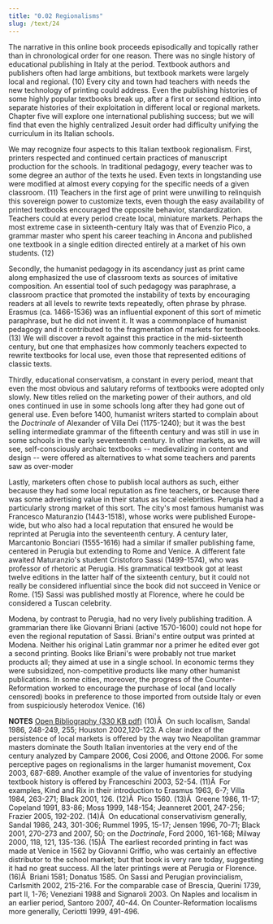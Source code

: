 ```yaml
---
title: "0.02 Regionalisms"
slug: /text/24
---
```

The narrative in this online book proceeds episodically and topically rather than in chronological order for one reason. There was no single history of educational publishing in Italy at the period. Textbook authors and publishers often had large ambitions, but textbook markets were largely local and regional. (10) Every city and town had teachers with needs the new technology of printing could address. Even the publishing histories of some highly popular textbooks break up, after a first or second edition, into separate histories of their exploitation in different local or regional markets. Chapter five will explore one international publishing success; but we will find that even the highly centralized Jesuit order had difficulty unifying the curriculum in its Italian schools.

We may recognize four aspects to this Italian textbook regionalism. First, printers respected and continued certain practices of manuscript production for the schools. In traditional pedagogy, every teacher was to some degree an author of the texts he used. Even texts in longstanding use were modified at almost every copying for the specific needs of a given classroom. (11) Teachers in the first age of print were unwilling to relinquish this sovereign power to customize texts, even though the easy availability of printed textbooks encouraged the opposite behavior, standardization. Teachers could at every period create local, miniature markets. Perhaps the most extreme case in sixteenth-century Italy was that of Evenzio Pico, a grammar master who spent his career teaching in Ancona and published one textbook in a single edition directed entirely at a market of his own students. (12)

Secondly, the humanist pedagogy in its ascendancy just as print came along emphasized the use of classroom texts as sources of imitative composition. An essential tool of such pedagogy was paraphrase, a classroom practice that promoted the instability of texts by encouraging readers at all levels to rewrite texts repeatedly, often phrase by phrase. Erasmus (ca. 1466-1536) was an influential exponent of this sort of mimetic paraphrase, but he did not invent it. It was a commonplace of humanist pedagogy and it contributed to the fragmentation of markets for textbooks. (13) We will discover a revolt against this practice in the mid-sixteenth century, but one that emphasizes how commonly teachers expected to rewrite textbooks for local use, even those that represented editions of classic texts.

Thirdly, educational conservatism, a constant in every period, meant that even the most obvious and salutary reforms of textbooks were adopted only slowly. New titles relied on the marketing power of their authors, and old ones continued in use in some schools long after they had gone out of general use. Even before 1400, humanist writers started to complain about the <em>Doctrinale</em> of Alexander of Villa Dei (1175-1240); but it was the best selling intermediate grammar of the fifteenth century and was still in use in some schools in the early seventeenth century. In other markets, as we will see, self-consciously archaic textbooks -- medievalizing in content and design -- were offered as alternatives to what some teachers and parents saw as over-moder

Lastly, marketers often chose to publish local authors as such, either because they had some local reputation as fine teachers, or because there was some advertising value in their status as local celebrities. Perugia had a particularly strong market of this sort. The city's most famous humanist was Francesco Maturanzio (1443-1518), whose works were published Europe-wide, but who also had a local reputation that ensured he would be reprinted at Perugia into the seventeenth century. A century later, Marcantonio Bonciari (1555-1616) had a similar if smaller publishing fame, centered in Perugia but extending to Rome and Venice. A different fate awaited Maturanzio's student Cristoforo Sassi (1499-1574), who was professor of rhetoric at Perugia. His grammatical textbook got at least twelve editions in the latter half of the sixteenth century, but it could not really be considered influential since the book did not succeed in Venice or Rome. (15) Sassi was published mostly at Florence, where he could be considered a Tuscan celebrity.

Modena, by contrast to Perugia, had no very lively publishing tradition. A grammarian there like Giovanni Briani (active 1570-1600) could not hope for even the regional reputation of Sassi. Briani's entire output was printed at Modena. Neither his original Latin grammar nor a primer he edited ever got a second printing. Books like Briani's were probably not true market products all; they aimed at use in a single school. In economic terms they were subsidized, non-competitive products like many other humanist publications. In some cities, moreover, the progress of the Counter-Reformation worked to encourage the purchase of local (and locally censored) books in preference to those imported from outside Italy or even from suspiciously heterodox Venice. (16)

<strong>NOTES</strong>
<a href="http://www.humanismforsale.org/bibliography.pdf" target="new">Open Bibliography (330 KB pdf)</a>
(10)Â  On such localism, Sandal 1986, 248-249, 255; Houston 2002,120-123. A clear index of the persistence of local markets is offered by the way two Neapolitan grammar masters dominate the South Italian inventories at the very end of the century analyzed by Campare 2006, Cosi 2006, and Ottone 2006. For some perceptive pages on regionalisms in the larger humanist movement, Cox 2003, 687-689. Another example of the value of inventories for studying textbook history is offered by Franceschini 2003, 52-54.
(11)Â  For examples, Kind and Rix in their introduction to Erasmus 1963, 6-7; Villa 1984, 263-271; Black 2001, 126.
(12)Â  Pico 1560.
(13)Â  Greene 1986, 11-17; Copeland 1991, 83-86; Moss 1999, 148-154; Jeanneret 2001, 247-256; Frazier 2005, 192-202.
(14)Â  On educational conservativism generally, Sandal 1986, 243, 301-306; Rummel 1995, 15-17; Jensen 1996, 70-71; Black 2001, 270-273 and 2007, 50; on the <em>Doctrinale</em>, Ford 2000, 161-168; Milway 2000, 118, 121, 135-136.
(15)Â  The earliest recorded printing in fact was made at Venice in 1562 by Giovanni Griffio, who was certainly an effective distributor to the school market; but that book is very rare today, suggesting it had no great success. All the later printings were at Perugia or Florence.
(16)Â  Briani 1581; Donatus 1585. On Sassi and Perugian provincialism, Carlsmith 2002, 215-216. For the comparable case of Brescia, Querini 1739, part II, 1-76; Veneziani 1988 and Signaroli 2003. On Naples and localism in an earlier period, Santoro 2007, 40-44. On Counter-Reformation localisms more generally, Ceriotti 1999, 491-496.
